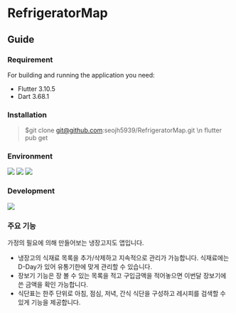 # RefrigeratorMap

## Guide
### Requirement
For building and running the application you need:
- Flutter 3.10.5
- Dart 3.68.1
### Installation
> $git clone git@github.com:seojh5939/RefrigeratorMap.git \n
> flutter pub get

### Environment
<img src="https://img.shields.io/badge/Visual%20Studio%20Code-007ACC?style=flat-square&logo=Visual%20Studio%20Code&logoColor=white">
<img src="https://img.shields.io/badge/github-181717?style=for-the-badge&logo=github&logoColor=white">
<img src="https://img.shields.io/badge/git-F05032?style=for-the-badge&logo=git&logoColor=white">

### Development
<img src="https://img.shields.io/badge/Flutter-02569B?style=flat-square&logo=flutter&logoColor=white">

### 주요 기능
가정의 필요에 의해 만들어보는 냉장고지도 앱입니다.
- 냉장고의 식재료 목록을 추가/삭제하고 지속적으로 관리가 가능합니다. 식재료에는 D-Day가 있어 유통기한에 맞게 관리할 수 있습니다.
- 장보기 기능은 장 볼 수 있는 목록을 적고 구입금액을 적어놓으면 이번달 장보기에 쓴 금액을 확인 가능합니다.
- 식단표는 한주 단위로 아침, 점심, 저녁, 간식 식단을 구성하고 레시피를 검색할 수 있게 기능을 제공합니다.
